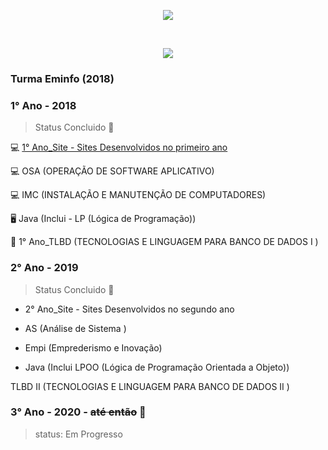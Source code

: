 
<p align="center"><img src="https://user-images.githubusercontent.com/47475949/83263593-40591380-a195-11ea-8183-d2090e8f8888.jpg"/></p><br/>
<p align="center"><img src = "https://user-images.githubusercontent.com/47475949/83267211-43a2ce00-a19a-11ea-8dd7-ec35aa38203b.jpeg"</p>

### Turma Eminfo (2018)

###  1° Ano - 2018

 > Status Concluido :battery:

:computer: [1° Ano_Site - Sites Desenvolvidos no primeiro ano](https://github.com/Ruh-Marcondes/Etec/tree/master/1°%20Ano_Site)

:computer: OSA (OPERAÇÃO DE SOFTWARE APLICATIVO)

:computer: IMC (INSTALAÇÃO E MANUTENÇÃO DE COMPUTADORES)

:desktop_computer: Java (Inclui - LP (Lógica de Programação))

:floppy_disk:	 1° Ano_TLBD (TECNOLOGIAS E LINGUAGEM PARA BANCO DE DADOS I )

### 2° Ano - 2019

> Status Concluido :battery:

* 2° Ano_Site - Sites Desenvolvidos no segundo ano 

* AS (Análise de Sistema )

* Empi (Emprederismo e Inovação)

* Java (Inclui LPOO (Lógica de Programação Orientada a Objeto))

TLBD II   (TECNOLOGIAS E LINGUAGEM PARA BANCO DE DADOS II )

### 3° Ano - 2020 - ~~até então~~ :electric_plug:
> status: Em Progresso

